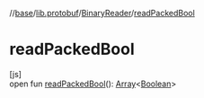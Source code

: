 //[base](../../../index.md)/[lib.protobuf](../index.md)/[BinaryReader](index.md)/[readPackedBool](read-packed-bool.md)

# readPackedBool

[js]\
open fun [readPackedBool](read-packed-bool.md)(): [Array](https://kotlinlang.org/api/latest/jvm/stdlib/kotlin/-array/index.html)&lt;[Boolean](https://kotlinlang.org/api/latest/jvm/stdlib/kotlin/-boolean/index.html)&gt;
